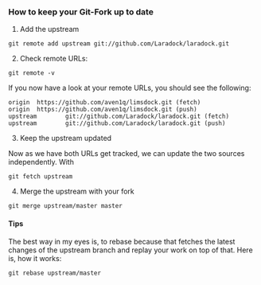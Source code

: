 ### How to keep your Git-Fork up to date

1. Add the upstream

```
git remote add upstream git://github.com/Laradock/laradock.git
```

2. Check remote URLs:

```
git remote -v
```

If you now have a look at your remote URLs, you should see the following:

```
origin  https://github.com/aven1q/limsdock.git (fetch)
origin  https://github.com/aven1q/limsdock.git (push)
upstream        git://github.com/Laradock/laradock.git (fetch)
upstream        git://github.com/Laradock/laradock.git (push)
```

3. Keep the upstream updated

Now as we have both URLs get tracked, we can update the two sources independently. With

```
git fetch upstream
```

4. Merge the upstream with your fork

```
git merge upstream/master master
```

#### Tips

The best way in my eyes is, to rebase because that fetches the latest changes of the upstream branch and replay your work on top of that. Here is, how it works:

```
git rebase upstream/master
```
